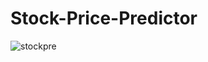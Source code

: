 # Stock-Price-Predictor

![stockpre](https://github.com/user-attachments/assets/15ee4695-0502-4861-8122-9a11a97df99e)
